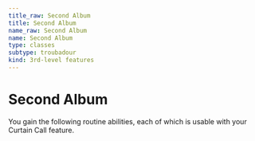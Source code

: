```yaml
---
title_raw: Second Album
title: Second Album
name_raw: Second Album
name: Second Album
type: classes
subtype: troubadour
kind: 3rd-level features
---
```


# Second Album

You gain the following routine abilities, each of which is usable with your Curtain Call feature.
